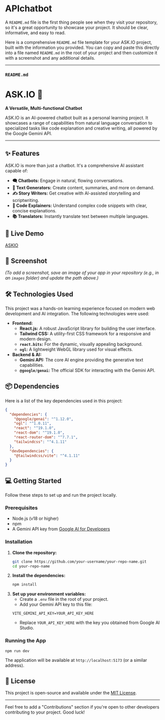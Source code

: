 # APIchatbot

A `README.md` file is the first thing people see when they visit your repository, so it's a great opportunity to showcase your project. It should be clear, informative, and easy to read.

Here is a comprehensive `README.md` file template for your ASK.IO project, built with the information you provided. You can copy and paste this directly into a file named `README.md` in the root of your project and then customize it with a screenshot and any additional details.

-----

### **`README.md`**

# ASK.IO 🤖

**A Versatile, Multi-functional Chatbot**

ASK.IO is an AI-powered chatbot built as a personal learning project. It showcases a range of capabilities from natural language conversation to specialized tasks like code explanation and creative writing, all powered by the Google Gemini API.

-----

## ✨ Features

ASK.IO is more than just a chatbot. It's a comprehensive AI assistant capable of:

  * **🗨️ Chatbots:** Engage in natural, flowing conversations.
  * **📄 Text Generators:** Create content, summaries, and more on demand.
  * **✍️ Story Writers:** Get creative with AI-assisted storytelling and scriptwriting.
  * **🧠 Code Explainers:** Understand complex code snippets with clear, concise explanations.
  * **📚 Translators:** Instantly translate text between multiple languages.

## 🚀 Live Demo

[ASKIO](https://askio.netlify.app/)

## 📸 Screenshot

*(To add a screenshot, save an image of your app in your repository (e.g., in an `images` folder) and update the path above.)*

## 🛠️ Technologies Used

This project was a hands-on learning experience focused on modern web development and AI integration. The following technologies were used:

  * **Frontend:**
      * **React.js:** A robust JavaScript library for building the user interface.
      * **Tailwind CSS:** A utility-first CSS framework for a responsive and modern design.
      * **`react.bits`:** For the dynamic, visually appealing background.
      * **`ogl`:** A lightweight WebGL library used for visual effects.
  * **Backend & AI:**
      * **Gemini API:** The core AI engine providing the generative text capabilities.
      * **`@google/genai`:** The official SDK for interacting with the Gemini API.

## 📦 Dependencies

Here is a list of the key dependencies used in this project:

```json
{
  "dependencies": {
    "@google/genai": "^1.12.0",
    "ogl": "^1.0.11",
    "react": "^19.1.0",
    "react-dom": "^19.1.0",
    "react-router-dom": "^7.7.1",
    "tailwindcss": "^4.1.11"
  },
  "devDependencies": {
    "@tailwindcss/vite": "^4.1.11"
  }
}
```

## 💻 Getting Started

Follow these steps to set up and run the project locally.

### Prerequisites

  * Node.js (v18 or higher)
  * npm
  * A Gemini API key from [Google AI for Developers](https://ai.google.dev/)

### Installation

1.  **Clone the repository:**
    ```bash
    git clone https://github.com/your-username/your-repo-name.git
    cd your-repo-name
    ```
2.  **Install the dependencies:**
    ```bash
    npm install
    ```
3.  **Set up your environment variables:**
      * Create a `.env` file in the root of your project.
      * Add your Gemini API key to this file:
    <!-- end list -->
    ```
    VITE_GEMINI_API_KEY=YOUR_API_KEY_HERE
    ```
      * Replace `YOUR_API_KEY_HERE` with the key you obtained from Google AI Studio.

### Running the App

```bash
npm run dev
```

The application will be available at `http://localhost:5173` (or a similar address).

## 📄 License

This project is open-source and available under the [MIT License](https://www.google.com/search?q=LICENSE).

-----

Feel free to add a "Contributions" section if you're open to other developers contributing to your project. Good luck\!
